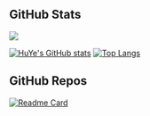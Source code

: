 ## GitHub Stats
![](https://komarev.com/ghpvc/?username=TommyMerlin)  

[![HuYe's GitHub stats](https://github-readme-stats.vercel.app/api?username=TommyMerlin)](https://github.com/TommyMerlin)  [![Top Langs](https://github-readme-stats.vercel.app/api/top-langs/?username=TommyMerlin&layout=compact)](https://github.com/TommyMerlin)   

## GitHub Repos
[![Readme Card](https://github-readme-stats.vercel.app/api/pin/?username=TommyMerlin&repo=Repository-Collection)](https://github.com/TommyMerlin/Repository-Collection)  


